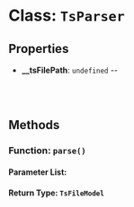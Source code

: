 # Class: `TsParser`

    

## Properties

- **__tsFilePath**: `undefined` -- 


<br/>
<br/>

## Methods

### Function: `parse()`

    

#### Parameter List:



#### Return Type: `TsFileModel` 

